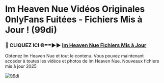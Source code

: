 # Im Heaven Nue Vidéos Originales 0nlyFans Fuitées - Fichiers Mis à Jour ! (99di)

<h3>🔴 CLIQUEZ ICI 🌐==►► <a href="https://tinyurl.com/2pmr4ezf" rel="nofollow">Im Heaven Nue Fichiers Mis à Jour</a></h3>

Obtenez Im Heaven Nue et tout le contenu. Vous pouvez maintenant accéder à toutes les vidéos et photos de Im Heaven Nue. Nouveaux fichiers mis à jour 2025

[![99di](https://i.imgur.com/6SNvagu.gif)](https://tinyurl.com/2pmr4ezf)
